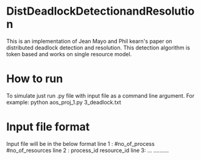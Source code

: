 # DistDeadlockDetectionandResolution
This is an implementation of Jean Mayo and Phil kearn's paper on distributed deadlock detection and resolution. This detection algorithm is token based and works on single resource model.

# How to run
To simulate just run .py file with input file as a command line argument.
For example:  python aos_proj_1.py 3_deadlock.txt

# Input file format
Input file will be in the below format
line 1 : #no_of_process #no_of_resources
line 2 : process_id resource_id
line 3: ...
..........
